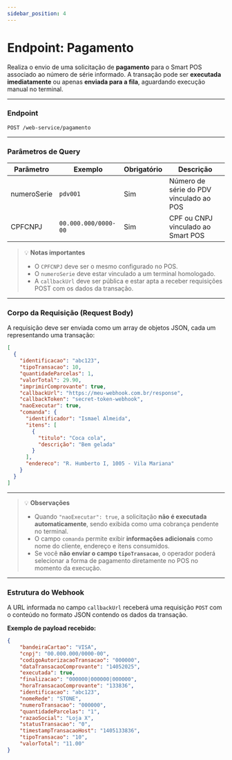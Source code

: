 ```yaml
---
sidebar_position: 4
---
```

# Endpoint: Pagamento

Realiza o envio de uma solicitação de **pagamento** para o Smart POS associado ao número de série informado. A transação pode ser **executada imediatamente** ou apenas **enviada para a fila**, aguardando execução manual no terminal.

---

### Endpoint

```http
POST /web-service/pagamento
```

---

### Parâmetros de Query

| Parâmetro   | Exemplo              | Obrigatório | Descrição                               |
| ----------- | -------------------- | ----------- | --------------------------------------- |
| numeroSerie | `pdv001`             | Sim         | Número de série do PDV vinculado ao POS |
| CPFCNPJ     | `00.000.000/0000-00` | Sim         | CPF ou CNPJ vinculado ao Smart POS      |

> 💡 **Notas importantes**
>
> * O `CPFCNPJ` deve ser o mesmo configurado no POS.
> * O `numeroSerie` deve estar vinculado a um terminal homologado.
> * A `callbackUrl` deve ser pública e estar apta a receber requisições POST com os dados da transação.

---

### Corpo da Requisição (Request Body)

A requisição deve ser enviada como um array de objetos JSON, cada um representando uma transação:

```json
[
  {
    "identificacao": "abc123",
    "tipoTransacao": 10,
    "quantidadeParcelas": 1,
    "valorTotal": 29.90,
    "imprimirComprovante": true,
    "callbackUrl": "https://meu-webhook.com.br/response",
    "callbackToken": "secret-token-webhook",
    "naoExecutar": true,
    "comanda": {
      "identificador": "Ismael Almeida",
      "itens": [
        {
          "titulo": "Coca cola",
          "descrição": "Bem gelada"
        }
      ],
      "endereco": "R. Humberto I, 1005 - Vila Mariana"
    }
  }
]
```

---

> 💡 **Observações**
>
> * Quando `"naoExecutar": true`, a solicitação **não é executada automaticamente**, sendo exibida como uma cobrança pendente no terminal.
> * O campo `comanda` permite exibir **informações adicionais** como nome do cliente, endereço e itens consumidos.
> * Se você **não enviar o campo `tipoTransacao`**, o operador poderá selecionar a forma de pagamento diretamente no POS no momento da execução.

---

### Estrutura do Webhook

A URL informada no campo `callbackUrl` receberá uma requisição `POST` com o conteúdo no formato JSON contendo os dados da transação.

**Exemplo de payload recebido:**

```json
{
	"bandeiraCartao": "VISA",
	"cnpj": "00.000.000/0000-00",
	"codigoAutorizacaoTransacao": "000000",
	"dataTransacaoComprovante": "14052025",
	"executada": true,
	"finalizacao": "000000|000000|000000",
	"horaTransacaoComprovante": "133836",
	"identificacao": "abc123",
	"nomeRede": "STONE",
	"numeroTransacao": "000000",
	"quantidadeParcelas": "1",
	"razaoSocial": "Loja X",
	"statusTransacao": "0",
	"timestampTransacaoHost": "1405133836",
	"tipoTransacao": "10",
	"valorTotal": "11.00"
}
```